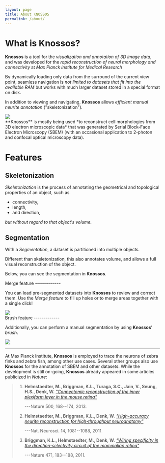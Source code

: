 ```yaml
---
layout: page
title: About KNOSSOS
permalink: /about/
---
```

What is **Knossos**?
====================

**Knossos** is a tool for the *visualization and annotation of 3D image data*,
and was developed for the *rapid reconstruction of neural morphology and connectivity*
at *Max Planck Institute for Medical Research*

By dynamically loading only data from the surround of the current view point,
seamless navigation is *not limited to datasets that fit into the available RAM*
but works with much larger dataset stored in a special format on disk.

In addition to viewing and navigating, **Knossos** allows *efficient manual neurite annotation*
("skeletonization").

<div>
<section>
<div class="newbrowser">
<div class="newbrowser-top-bar">
<div class="newbrowser-circle"></div>
<div class="newbrowser-circle"></div>
<div class="newbrowser-circle"></div>
</div>

<img src="../img/features/app.png">
</div>
</section>

<section>
<span class="floating"><i class="fa fa-question"></i></span> **Knossos** is mostly
being used *to reconstruct cell morphologies from 3D electron microscopic data*
that was generated by Serial Block-Face Electron Microscopy (SBEM)
(with an occasional application to 2-photon and confocal optical microscopy data).
</section>
</div>

Features
========

<span class="floating"><i class="fa fa-code-fork"></i></span>

Skeletonization
---------------

*Skeletonization* is the process of annotating the geometrical and topological properties of an object, such as

*   connectivity,
*   length,
*   and direction,

*but without regard to that object's volume*.


<span class="floating"><i class="fa fa-cubes"></i></span>

Segmentation
------------

With a *Segmentation*, a dataset is partitioned into multiple objects.

Different than skeletonization, this also annotates volume, and allows a full visual reconstruction of the object.

Below, you can see the segmentation in **Knossos**.

<div>
<section>
Merge feature
-------------

You can load pre-segmented datasets into **Knossos** to review and correct them.
Use the *Merge feature* to fill up holes or to merge areas together with a single click!
</section>

<section>
<div class="newbrowser">
<div class="newbrowser-top-bar">
<div class="newbrowser-circle"></div>
<div class="newbrowser-circle"></div>
<div class="newbrowser-circle"></div>
</div>

<img src="../img/features/merge_feature.gif">
</div>
</section>
</div>


<div>
<section>
Brush feature
-------------

Additionally, you can perform a manual segmentation by using **Knossos'** *brush*.
</section>

<section>
<div class="newbrowser">
<div class="newbrowser-top-bar">
<div class="newbrowser-circle"></div>
<div class="newbrowser-circle"></div>
<div class="newbrowser-circle"></div>
</div>

<img src="../img/features/brush_feature.gif">
</div>
</section>
</div>

* * *

At Max Planck Institute, **Knossos** is employed to trace the neurons of zebra
finks and zebra fish, among other use cases. Several other groups also use
**Knossos** for the annotation of SBEM and other datasets. While the development
is still on-going, **Knossos** already appeared in some articles publicized in
*Nature*:

> 1.    **Helmstaedter, M., Briggman, K.L., Turaga, S.C., Jain, V., Seung, H.S., Denk, W.** [*"Connectomic reconstruction of the inner plexiform layer in the mouse retina"*](http://www.nature.com/nature/journal/v500/n7461/full/nature12346.html)
>
>       ---Nature 500, 168--174, 2013.
> 2.    **Helmstaedter, M., Briggman, K.L., Denk, W.** [*"High-accuracy neurite reconstruction for high-throughput neuroanatomy"*](http://www.nature.com/neuro/journal/v14/n8/full/nn.2868.html)
>
>       ---Nat. Neurosci. 14, 1081--1088, 2011.
> 3.    **Briggman, K.L., Helmstaedter, M., Denk, W.** [*"Wiring specificity in the direction-selectivity circuit of the mammalian retina"*](http://www.nature.com/nature/journal/v471/n7337/full/nature09818.html)
>
>       ---Nature 471, 183--188, 2011.
